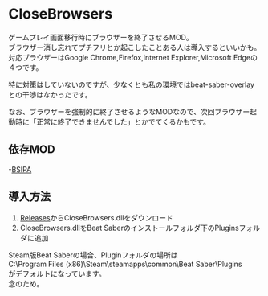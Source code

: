 # CloseBrowsers
ゲームプレイ画面移行時にブラウザーを終了させるMOD。<br>
ブラウザー消し忘れてプチフリとか起こしたことある人は導入するといいかも。
対応ブラウザーはGoogle Chrome,Firefox,Internet Explorer,Microsoft Edgeの４つです。<br>

特に対策はしていないのですが、少なくとも私の環境ではbeat-saber-overlayとの干渉はなかったです。

なお、ブラウザーを強制的に終了させるようなMODなので、次回ブラウザー起動時に「正常に終了できませんでした」とかでてくるかもです。

## 依存MOD
-[BSIPA](https://bsmg.github.io/BeatSaber-IPA-Reloaded/)

## 導入方法
1. [Releases](https://github.com/rakkyo150/CloseBrowsers/releases)からCloseBrowsers.dllをダウンロード
2. CloseBrowsers.dllをBeat Saberのインストールフォルダ下のPluginsフォルダに追加

Steam版Beat Saberの場合、Pluginフォルダの場所は<br>
C:\Program Files (x86)\Steam\steamapps\common\Beat Saber\Plugins<br>
がデフォルトになっています。<br>
念のため。
